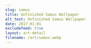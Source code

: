 ```yaml
---
slug: samus
title: Unfinished Samus Wallpaper
alt_text: Unfinished Samus Wallpaper
date: 2017-01-01
excludefeed: true
layout: art-detail
filename: /art/samus.webp
---
```

